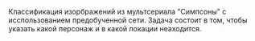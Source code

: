 Классификация изорбражений из мультсериала "Симпсоны" с исспользованием предобученной сети. Задача состоит в том, чтобы указать какой персонаж и в какой локации неаходится.

